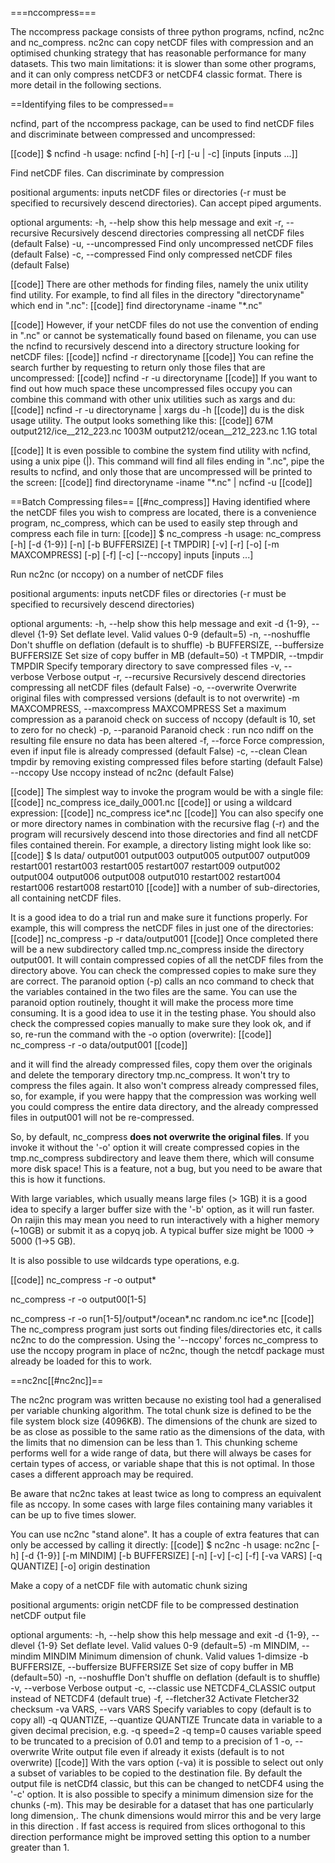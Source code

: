 ===nccompress=== 

The nccompress package consists of three python programs, ncfind, nc2nc and nc_compress. nc2nc can copy netCDF files with compression and an optimised chunking strategy that has reasonable performance for many datasets. This two main limitations: it is slower than some other programs, and it can only compress netCDF3 or netCDF4 classic format. There is more detail in the following sections.

==Identifying files to be compressed== 

ncfind, part of the nccompress package, can be used to find netCDF files and discriminate between compressed and uncompressed:

[[code]]
$ ncfind -h
usage: ncfind [-h] [-r] [-u | -c] [inputs [inputs ...]]

Find netCDF files. Can discriminate by compression

positional arguments:
  inputs              netCDF files or directories (-r must be specified to
                      recursively descend directories). Can accept piped
                      arguments.

optional arguments:
  -h, --help          show this help message and exit
  -r, --recursive     Recursively descend directories compressing all netCDF
                      files (default False)
  -u, --uncompressed  Find only uncompressed netCDF files (default False)
  -c, --compressed    Find only compressed netCDF files (default False)


[[code]]
There are other methods for finding files, namely the unix utility find utility. For example, to find all files in the directory "directoryname" which end in ".nc":
[[code]]
find directoryname -iname "*.nc"

[[code]]
However, if your netCDF files do not use the convention of ending in ".nc" or cannot be systematically found based on filename, you can use the ncfind to recursively descend into a directory structure looking for netCDF files:
[[code]]
ncfind -r directoryname
[[code]]
You can refine the search further by requesting to return only those files that are uncompressed:
[[code]]
ncfind -r -u directoryname
[[code]]
If you want to find out how much space these uncompressed files occupy you can combine this command with other unix utilities such as xargs and du:
[[code]]
ncfind -r -u directoryname | xargs du -h
[[code]]
du is the disk usage utility. The output looks something like this:
[[code]]
67M     output212/ice__212_223.nc
1003M   output212/ocean__212_223.nc
1.1G    total

[[code]]
It is even possible to combine the system find utility with ncfind, using a unix pipe (|). This command will find all files ending in ".nc", pipe the results to ncfind, and only those that are uncompressed will be printed to the screen:
[[code]]
find directoryname -iname "*.nc" | ncfind -u
[[code]]


==Batch Compressing files== 
[[#nc_compress]]
Having identified where the netCDF files you wish to compress are located, there is a convenience program, nc_compress, which can be used to easily step through and compress each file in turn:
[[code]]
$ nc_compress -h
usage: nc_compress [-h] [-d {1-9}] [-n] [-b BUFFERSIZE] [-t TMPDIR] [-v] [-r]
                   [-o] [-m MAXCOMPRESS] [-p] [-f] [-c] [--nccopy]
                   inputs [inputs ...]

Run nc2nc (or nccopy) on a number of netCDF files

positional arguments:
  inputs                netCDF files or directories (-r must be specified to
                        recursively descend directories)

optional arguments:
  -h, --help            show this help message and exit
  -d {1-9}, --dlevel {1-9}
                        Set deflate level. Valid values 0-9 (default=5)
  -n, --noshuffle       Don't shuffle on deflation (default is to shuffle)
  -b BUFFERSIZE, --buffersize BUFFERSIZE
                        Set size of copy buffer in MB (default=50)
  -t TMPDIR, --tmpdir TMPDIR
                        Specify temporary directory to save compressed files
  -v, --verbose         Verbose output
  -r, --recursive       Recursively descend directories compressing all netCDF
                        files (default False)
  -o, --overwrite       Overwrite original files with compressed versions
                        (default is to not overwrite)
  -m MAXCOMPRESS, --maxcompress MAXCOMPRESS
                        Set a maximum compression as a paranoid check on
                        success of nccopy (default is 10, set to zero for no
                        check)
  -p, --paranoid        Paranoid check : run nco ndiff on the resulting file
                        ensure no data has been altered
  -f, --force           Force compression, even if input file is already
                        compressed (default False)
  -c, --clean           Clean tmpdir by removing existing compressed files
                        before starting (default False)
  --nccopy              Use nccopy instead of nc2nc (default False)

[[code]]
The simplest way to invoke the program would be with a single file:
[[code]]
nc_compress ice_daily_0001.nc
[[code]]
or using a wildcard expression:
[[code]]
nc_compress ice*.nc
[[code]]
You can also specify one or more directory names in combination with the recursive flag (-r) and the program will recursively descend into those directories and find all netCDF files contained therein. For example, a directory listing might look like so:
[[code]]
$ ls data/
output001  output003  output005  output007  output009  restart001  restart003  restart005  restart007  restart009
output002  output004  output006  output008  output010  restart002  restart004  restart006  restart008  restart010
[[code]]
with a number of sub-directories, all containing netCDF files.

It is a good idea to do a trial run and make sure it functions properly. For example, this will compress the netCDF files in just one of the directories:
[[code]]
nc_compress -p -r data/output001
[[code]]
Once completed there will be a new subdirectory called tmp.nc_compress inside the directory output001. It will contain compressed copies of all the netCDF files from the directory above. You can check the compressed copies to make sure they are correct. The paranoid option (-p) calls an nco command to check that the variables contained in the two files are the same. You can use the paranoid option routinely, thought it will make the process more time consuming. It is a good idea to use it in the testing phase. You should also check the compressed copies manually to make sure they look ok, and if so, re-run the command with the -o option (overwrite):
[[code]]
nc_compress -r -o data/output001
[[code]]

and it will find the already compressed files, copy them over the originals and delete the temporary directory tmp.nc_compress. It won't try to compress the files again. It also won't compress already compressed files, so, for example, if you were happy that the compression was working well you could compress the entire data directory, and the already compressed files in output001 will not be re-compressed.

So, by default, nc_compress **does not overwrite the original files**. If you invoke it without the '-o' option it will create compressed copies in the tmp.nc_compress subdirectory and leave them there, which will consume more disk space! This is a feature, not a bug, but you need to be aware that this is how it functions.

With large variables, which usually means large files (> 1GB) it is a good idea to specify a larger buffer size with the '-b' option, as it will run faster. On raijin this may mean you need to run interactively with a higher memory (~10GB) or submit it as a copyq job. A typical buffer size might be 1000 -> 5000 (1->5 GB).

It is also possible to use wildcards type operations, e.g.

[[code]]
nc_compress -r -o output*

nc_compress -r -o output00[1-5]

nc_compress -r -o run[1-5]/output*/ocean*.nc random.nc ice*.nc
[[code]]
The nc_compress program just sorts out finding files/directories etc, it calls nc2nc to do the compression. Using the '--nccopy' forces nc_compress to use the nccopy program in place of nc2nc, though the netcdf package must already be loaded for this to work.

==nc2nc[[#nc2nc]]== 

The nc2nc program was written because no existing tool had a generalised per variable chunking algorithm. The total chunk size is defined to be the file system block size (4096KB). The dimensions of the chunk are sized to be as close as possible to the same ratio as the dimensions of the data, with the limits that no dimension can be less than 1. This chunking scheme performs well for a wide range of data, but there will always be cases for certain types of access, or variable shape that this is not optimal. In those cases a different approach may be required.

Be aware that nc2nc takes at least twice as long to compress an equivalent file as nccopy. In some cases with large files containing many variables it can be up to five times slower.

You can use nc2nc "stand alone". It has a couple of extra features that can only be accessed by calling it directly:
[[code]]
$ nc2nc -h
usage: nc2nc [-h] [-d {1-9}] [-m MINDIM] [-b BUFFERSIZE] [-n] [-v] [-c] [-f]
             [-va VARS] [-q QUANTIZE] [-o]
             origin destination

Make a copy of a netCDF file with automatic chunk sizing

positional arguments:
  origin                netCDF file to be compressed
  destination           netCDF output file

optional arguments:
  -h, --help            show this help message and exit
  -d {1-9}, --dlevel {1-9}
                        Set deflate level. Valid values 0-9 (default=5)
  -m MINDIM, --mindim MINDIM
                        Minimum dimension of chunk. Valid values 1-dimsize
  -b BUFFERSIZE, --buffersize BUFFERSIZE
                        Set size of copy buffer in MB (default=50)
  -n, --noshuffle       Don't shuffle on deflation (default is to shuffle)
  -v, --verbose         Verbose output
  -c, --classic         use NETCDF4_CLASSIC output instead of NETCDF4 (default
                        true)
  -f, --fletcher32      Activate Fletcher32 checksum
  -va VARS, --vars VARS
                        Specify variables to copy (default is to copy all)
  -q QUANTIZE, --quantize QUANTIZE
                        Truncate data in variable to a given decimal
                        precision, e.g. -q speed=2 -q temp=0 causes variable
                        speed to be truncated to a precision of 0.01 and temp
                        to a precision of 1
  -o, --overwrite       Write output file even if already it exists (default
                        is to not overwrite)
[[code]]
With the vars option (-va) it is possible to select out only a subset of variables to be copied to the destination file. By default the output file is netCDf4 classic, but this can be changed to netCDF4 using the '-c' option. It is also possible to specify a minimum dimension size for the chunks (-m). This may be desirable for a dataset that has one particularly long dimension,. The chunk dimensions would mirror this and be very large in this direction . If fast access is required from slices orthogonal to this direction performance might be improved setting this option to a number greater than 1.
